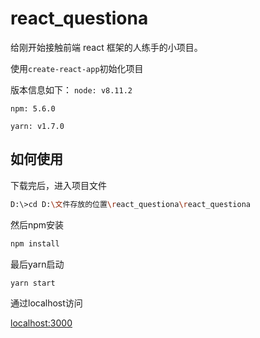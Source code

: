 # react_questiona
给刚开始接触前端 react 框架的人练手的小项目。

使用`create-react-app`初始化项目

版本信息如下：
`node: v8.11.2`

`npm: 5.6.0`

`yarn: v1.7.0`

## 如何使用

下载完后，进入项目文件

```bash
D:\>cd D:\文件存放的位置\react_questiona\react_questiona
```

然后npm安装

```bash
npm install
```

最后yarn启动

```bash
yarn start
```

通过localhost访问

[localhost:3000](http://localhost:3000)
